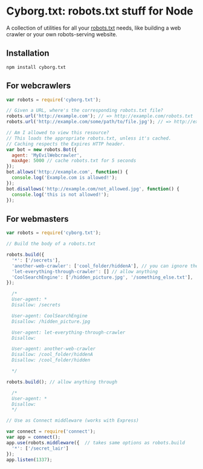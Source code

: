 Cyborg.txt: robots.txt stuff for Node
=====================================

A collection of utilities for all your [robots.txt](http://www.robotstxt.org/) needs, like building a web crawler or your own robots-serving website.

Installation
------------

    npm install cyborg.txt

For webcrawlers
---------------

```javascript
var robots = require('cyborg.txt');

// Given a URL, where's the corresponding robots.txt file?
robots.url('http://example.com'); // => http://example.com/robots.txt
robots.url('http://example.com/some/path/to/file.jpg'); // => http://example.com/robots.txt

// Am I allowed to view this resource?
// This loads the appropriate robots.txt, unless it's cached.
// Caching respects the Expires HTTP header.
var bot = new robots.Bot({
  agent: 'MyEvilWebcrawler',
  maxAge: 5000 // cache robots.txt for 5 seconds
});
bot.allows('http://example.com', function() {
  console.log('Example.com is allowed!');
});
bot.disallows('http://example.com/not_allowed.jpg', function() {
  console.log('this is not allowed!');
});
```

For webmasters
--------------

```javascript
var robots = require('cyborg.txt');

// Build the body of a robots.txt

robots.build({
  '*': ['/secrets'],
  'another-web-crawler': ['cool_folder/hiddenA'], // you can ignore the slash at the start
  'let-everything-through-crawler': [] // allow anything
  'CoolSearchEngine': ['/hidden_picture.jpg', '/something_else.txt'],
});

  /*
  User-agent: *
  Disallow: /secrets

  User-agent: CoolSearchEngine
  Disallow: /hidden_picture.jpg

  User-agent: let-everything-through-crawler
  Disallow:

  User-agent: another-web-crawler
  Disallow: /cool_folder/hiddenA
  Disallow: /cool_folder/hidden

  */

robots.build(); // allow anything through

  /*
  User-agent: *
  Disallow:
  */

// Use as Connect middleware (works with Express)

var connect = require('connect');
var app = connect();
app.use(robots.middleware({  // takes same options as robots.build
  '*': ['/secret_lair']
});
app.listen(1337);
```
